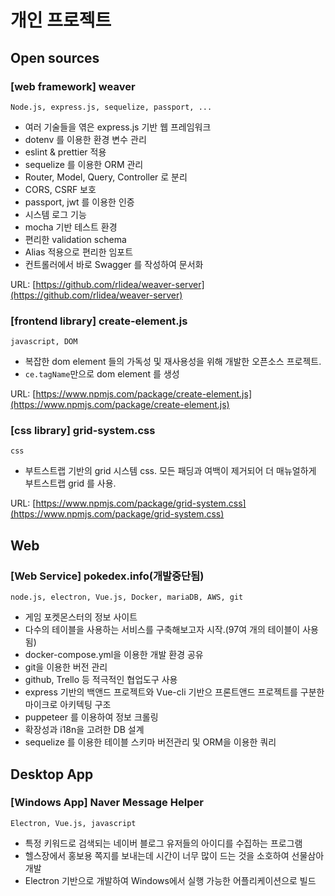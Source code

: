 # 개인 프로젝트

## Open sources
### [web framework] weaver
    Node.js, express.js, sequelize, passport, ...
- 여러 기술들을 엮은 express.js 기반 웹 프레임워크
- dotenv 를 이용한 환경 변수 관리
- eslint & prettier 적용
- sequelize 를 이용한 ORM 관리
- Router, Model, Query, Controller 로 분리
- CORS, CSRF 보호
- passport, jwt 를 이용한 인증
- 시스템 로그 기능
- mocha 기반 테스트 환경
- 편리한 validation schema
- Alias 적용으로 편리한 임포트
- 컨트롤러에서 바로 Swagger 를 작성하여 문서화

URL: [https://github.com/rlidea/weaver-server](https://github.com/rlidea/weaver-server)

### [frontend library] create-element.js
    javascript, DOM

- 복잡한 dom element 들의 가독성 및 재사용성을 위해 개발한 오픈소스 프로젝트.
- `ce.tagName`만으로 dom element 를 생성

URL: [https://www.npmjs.com/package/create-element.js](https://www.npmjs.com/package/create-element.js)

### [css library] grid-system.css
    css

- 부트스트랩 기반의 grid 시스템 css. 모든 패딩과 여백이 제거되어 더 매뉴얼하게 부트스트랩 grid 를 사용.

URL: [https://www.npmjs.com/package/grid-system.css](https://www.npmjs.com/package/grid-system.css)

## Web
### [Web Service] pokedex.info(개발중단됨)
    node.js, electron, Vue.js, Docker, mariaDB, AWS, git

- 게임 포켓몬스터의 정보 사이트
- 다수의 테이블을 사용하는 서비스를 구축해보고자 시작.(97여 개의 테이블이 사용됨)
- docker-compose.yml을 이용한 개발 환경 공유
- git을 이용한 버전 관리
- github, Trello 등 적극적인 협업도구 사용
- express 기반의 백앤드 프로젝트와 Vue-cli 기반으 프론트앤드 프로젝트를 구분한 마이크로 아키텍팅 구조
- puppeteer 를 이용하여 정보 크롤링
- 확장성과 i18n을 고려한 DB 설계
- sequelize 를 이용한 테이블 스키마 버전관리 및 ORM을 이용한 쿼리

## Desktop App
### [Windows App] Naver Message Helper
    Electron, Vue.js, javascript

- 특정 키워드로 검색되는 네이버 블로그 유저들의 아이디를 수집하는 프로그램
- 헬스장에서 홍보용 쪽지를 보내는데 시간이 너무 많이 드는 것을 소호하여 선물삼아 개발
- Electron 기반으로 개발하여 Windows에서 실행 가능한 어플리케이션으로 빌드
